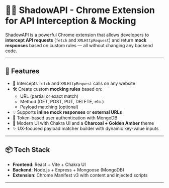 # 🕵️‍♂️ ShadowAPI - Chrome Extension for API Interception & Mocking

ShadowAPI is a powerful Chrome extension that allows developers to **intercept API requests** (`fetch` and `XMLHttpRequest`) and return **mock responses** based on custom rules — all without changing any backend code.

---

## 🚀 Features

- 🔄 Intercepts `fetch` and `XMLHttpRequest` calls on any website
- 🛠️ Create custom **mocking rules** based on:
  - URL (partial or exact match)
  - Method (GET, POST, PUT, DELETE, etc.)
  - Payload matching (optional)
- 💡 Supports **inline mock responses** or **external URLs**
- 🧠 Token-based user authentication with MongoDB
- 🎨 Modern UI with Chakra UI and a **Charcoal + Golden Amber** theme
- ✨ UX-focused payload matcher builder with dynamic key-value inputs

---

## 📦 Tech Stack

- **Frontend**: React + Vite + Chakra UI
- **Backend**: Node.js + Express + Mongoose (MongoDB)
- **Extension**: Chrome Manifest v3 with content and injected scripts

---
